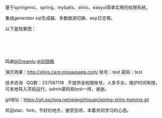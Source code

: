 <p>
基于springmvc、spring、mybatis、shiro、easyui简单实用的权限系统。
</p>
<p>
集成generator sql生成器、多数据源切换、aop日志等。
</p>
<p>
以下是效果图：
</p>
<p>
<img src="http://static.oschina.net/uploads/img/201512/06161620_HLY6.jpg" alt="" />
</p>
<p>
<img src="http://static.oschina.net/uploads/img/201512/06161621_NIlr.jpg" alt="" />
</p>
<p>
<img src="http://static.oschina.net/uploads/img/201512/06161621_63ZV.jpg" alt="" />
</p>
<p>
<img src="http://static.oschina.net/uploads/img/201512/06164718_18nx.jpg" alt="" />
</p>
<p>
<img src="http://static.oschina.net/uploads/img/201512/06161621_NiiM.jpg" alt="" />
</p>
<p>
鸣谢<a href="http://my.oschina.net/qq596392912" target="_blank">@Dreamlu</a> <a href="http://my.oschina.net/u/993551" target="_blank">@刘晓枫</a> &nbsp;
</p>
<p>
演示效果：<a href="http://shiro.carp.mopaasapp.com/" target="_blank">http://shiro.carp.mopaasapp.com/</a> 账号：test 密码：test
</p>
<p>
技术咨询 &nbsp; QQ群：237587118 &nbsp; 不提供全权限账号，人多手杂，维护时间有限，可本地导入项目运行，admin密码和test一样，谢谢。
</p>
<p>
git地址：<a href="https://git.oschina.net/wangzhixuan/spring-shiro-training.git" target="_blank">https://git.oschina.net/wangzhixuan/spring-shiro-training.git</a>&nbsp;
</p>
<p>
欢迎star、fork，不好的地方，接受狂喷，本着共同学习的心态。
</p>
<p>
<span></span>
</p>
<p>
<span></span>
</p>